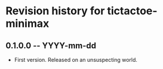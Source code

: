 # Revision history for tictactoe-minimax

## 0.1.0.0 -- YYYY-mm-dd

* First version. Released on an unsuspecting world.

